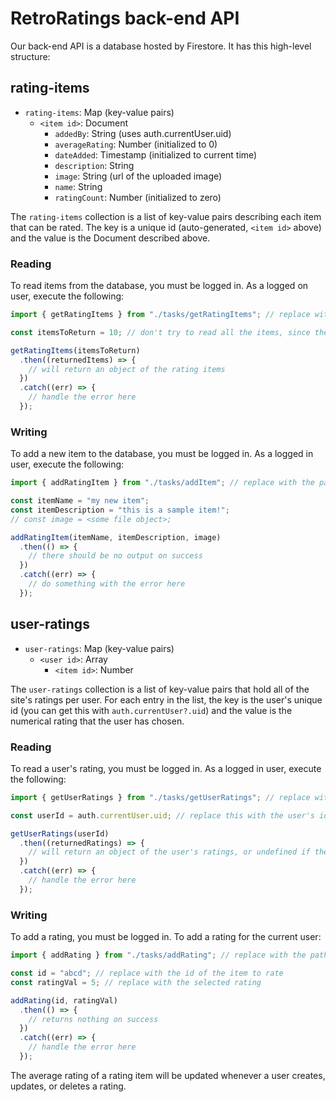 # RetroRatings back-end API

Our back-end API is a database hosted by Firestore. It has this high-level structure:

## rating-items

- `rating-items`: Map (key-value pairs)
  - `<item id>`: Document
    - `addedBy`: String (uses auth.currentUser.uid)
    - `averageRating`: Number (initialized to 0)
    - `dateAdded`: Timestamp (initialized to current time)
    - `description`: String
    - `image`: String (url of the uploaded image)
    - `name`: String
    - `ratingCount`: Number (initialized to zero)

The `rating-items` collection is a list of key-value pairs describing each item that can be rated. The key is a unique id (auto-generated, `<item id>` above) and the value is the Document described above.

### Reading

To read items from the database, you must be logged in. As a logged on user, execute the following:

```ts
import { getRatingItems } from "./tasks/getRatingItems"; // replace with the path to getRatingItems.ts relative to the current file

const itemsToReturn = 10; // don't try to read all the items, since there may be a large amount

getRatingItems(itemsToReturn)
  .then((returnedItems) => {
    // will return an object of the rating items
  })
  .catch((err) => {
    // handle the error here
  });
```

### Writing

To add a new item to the database, you must be logged in. As a logged in user, execute the following:

```ts
import { addRatingItem } from "./tasks/addItem"; // replace with the path to addItem.ts relative to the current file

const itemName = "my new item";
const itemDescription = "this is a sample item!";
// const image = <some file object>;

addRatingItem(itemName, itemDescription, image)
  .then(() => {
    // there should be no output on success
  })
  .catch((err) => {
    // do something with the error here
  });
```

## user-ratings

- `user-ratings`: Map (key-value pairs)
  - `<user id>`: Array
    - `<item id>`: Number

The `user-ratings` collection is a list of key-value pairs that hold all of the site's ratings per user. For each entry in the list, the key is the user's unique id (you can get this with `auth.currentUser?.uid`) and the value is the numerical rating that the user has chosen.

### Reading

To read a user's rating, you must be logged in. As a logged in user, execute the following:

```ts
import { getUserRatings } from "./tasks/getUserRatings"; // replace with the path to getUserRatings.ts relative to the current file

const userId = auth.currentUser.uid; // replace this with the user's id

getUserRatings(userId)
  .then((returnedRatings) => {
    // will return an object of the user's ratings, or undefined if they haven't rated anything
  })
  .catch((err) => {
    // handle the error here
  });
```

### Writing

To add a rating, you must be logged in. To add a rating for the current user:

```ts
import { addRating } from "./tasks/addRating"; // replace with the path to addRating.ts relative to the current file

const id = "abcd"; // replace with the id of the item to rate
const ratingVal = 5; // replace with the selected rating

addRating(id, ratingVal)
  .then(() => {
    // returns nothing on success
  })
  .catch((err) => {
    // handle the error here
  });
```

The average rating of a rating item will be updated whenever a user creates, updates, or deletes a rating.
